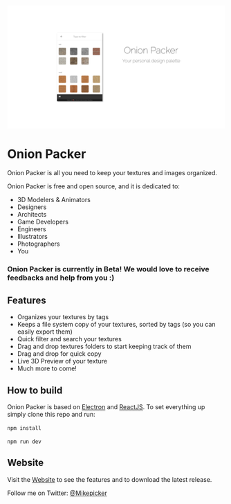 ![logo](./banner.png)
# Onion Packer

Onion Packer is all you need to keep your textures and images organized.

Onion Packer is free and open source, and it is dedicated to:
- 3D Modelers & Animators
- Designers
- Architects
- Game Developers
- Engineers
- Illustrators
- Photographers
- You

### Onion Packer is currently in **Beta**! We would love to receive feedbacks and help from you :)

## Features

- Organizes your textures by tags
- Keeps a file system copy of your textures, sorted by tags (so you can easily export them)
- Quick filter and search your textures
- Drag and drop textures folders to start keeping track of them
- Drag and drop for quick copy
- Live 3D Preview of your texture
- Much more to come!

## How to build

Onion Packer is based on [Electron](https://electron.atom.io/) and [ReactJS](https://facebook.github.io/react/). To set everything up simply clone this repo and run:

`npm install`

`npm run dev`

## Website

Visit the [Website](https://mikepicker.github.io/onion-packer-page/) to see the features and to download the latest release.

Follow me on Twitter: [@Mikepicker](https://twitter.com/Mikepicker)
